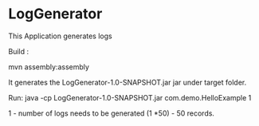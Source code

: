 # LogGenerator
This Application generates logs

Build :

mvn assembly:assembly

It generates the LogGenerator-1.0-SNAPSHOT.jar jar under target folder.

Run:
java -cp LogGenerator-1.0-SNAPSHOT.jar com.demo.HelloExample 1

1 - number of logs needs to be generated (1 *50) -  50 records.
